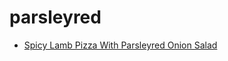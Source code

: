 # parsleyred

 * [Spicy Lamb Pizza With Parsleyred Onion Salad](../../index/s/spicy-lamb-pizza-with-parsleyred-onion-salad.json)
